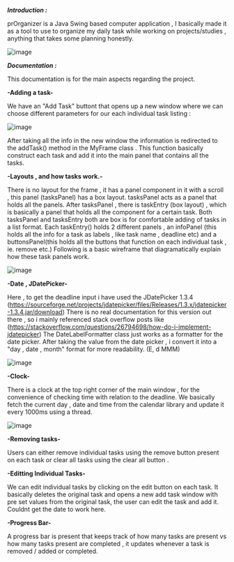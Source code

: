 _**Introduction :**_

prOrganizer is a Java Swing based computer application , I basically made it as a tool to use to organize my daily task while working on projects/studies , anything that takes some planning honestly.

![image](https://github.com/Yash-29-10-2003/prOrganizer/assets/89728102/242cd0ec-6220-4269-b795-bbae48af32fd)


_**Documentation :**_

This documentation is for the main aspects regarding the project.

**-Adding a task-**

We have an "Add Task" buttont that opens up a new window where we can choose different parameters for our each individual task listing :

![image](https://github.com/Yash-29-10-2003/prOrganizer/assets/89728102/1b3778ec-254f-4cea-ac07-995afa4f9200)


After taking all the info in the new window the information is redirected to the addTask() method in the MyFrame class .
This function basically construct each task and add it into the main panel that contains all the tasks.

**-Layouts , and how tasks work.-**

There is no layout for the frame , it has a panel component in it with a scroll , this panel (tasksPanel) has a box layout.
tasksPanel acts as a panel that holds all the panels.
After tasksPanel , there is taskEntry (box layout) , which is basically a panel that holds all the component for a certain task.
Both tasksPanel and tasksEntry both are box is for comfortable adding of tasks in a list format.
Each taskEntry() holds 2 different panels , an infoPanel (this holds all the info for a task as labels , like task name , deadline etc) and a buttonsPanel(this holds all the buttons that function on each individual task , ie. remove etc.)
Following is a basic wireframe that diagramatically explain how these task panels work.

![image](https://github.com/Yash-29-10-2003/prOrganizer/assets/89728102/f29287e3-c286-4cee-bd7f-75d47f492868)

**-Date , JDatePicker-**

Here , to get the deadline input i have used the JDatePicker 1.3.4 (https://sourceforge.net/projects/jdatepicker/files/Releases/1.3.x/jdatepicker-1.3.4.jar/download)
There is no real documentation for this version out there , so i mainly referenced stack overflow posts like (https://stackoverflow.com/questions/26794698/how-do-i-implement-jdatepicker)
The DateLabelFormatter class just works as a formatter for the date picker.
After taking the value from the date picker , i convert it into a "day , date , month" format for more readability. (E, d MMM)

![image](https://github.com/Yash-29-10-2003/prOrganizer/assets/89728102/a642e3a6-60e7-4ff2-abf8-c46b28acf908)


**-Clock-**

There is a clock at the top right corner of the main window , for the convenience of checking time with relation to the deadline.
We basically fetch the current day , date and time from the calendar library and update it every 1000ms using a thread.

![image](https://github.com/Yash-29-10-2003/prOrganizer/assets/89728102/a0e8b976-cc99-45b6-823c-db38bbd96ebb)

**-Removing tasks-**

Users can either remove individual tasks using the remove button present on each task or clear all tasks using the clear all button .

**-Editting Individual Tasks-**

We can edit individual tasks by clicking on the edit button on each task.
It basically deletes the original task and opens a new add task window with pre set values from the original task, the user can edit the task and add it.
Couldnt get the date to work here.

**-Progress Bar-**

A progress bar is present that keeps track of how many tasks are present vs how many tasks present are completed , it updates whenever a task is removed / added or completed.
